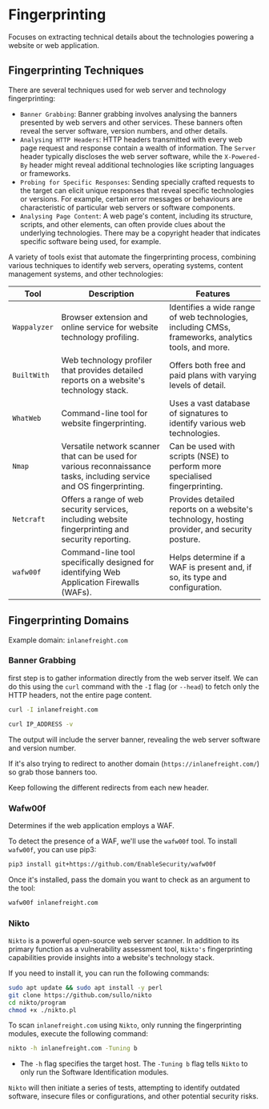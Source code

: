 # Fingerprinting
Focuses on extracting technical details about the technologies powering a website or web application.
## Fingerprinting Techniques
There are several techniques used for web server and technology fingerprinting:

- `Banner Grabbing`: Banner grabbing involves analysing the banners presented by web servers and other services. These banners often reveal the server software, version numbers, and other details.
- `Analysing HTTP Headers`: HTTP headers transmitted with every web page request and response contain a wealth of information. The `Server` header typically discloses the web server software, while the `X-Powered-By` header might reveal additional technologies like scripting languages or frameworks.
- `Probing for Specific Responses`: Sending specially crafted requests to the target can elicit unique responses that reveal specific technologies or versions. For example, certain error messages or behaviours are characteristic of particular web servers or software components.
- `Analysing Page Content`: A web page's content, including its structure, scripts, and other elements, can often provide clues about the underlying technologies. There may be a copyright header that indicates specific software being used, for example.

A variety of tools exist that automate the fingerprinting process, combining various techniques to identify web servers, operating systems, content management systems, and other technologies:

|Tool|Description|Features|
|---|---|---|
|`Wappalyzer`|Browser extension and online service for website technology profiling.|Identifies a wide range of web technologies, including CMSs, frameworks, analytics tools, and more.|
|`BuiltWith`|Web technology profiler that provides detailed reports on a website's technology stack.|Offers both free and paid plans with varying levels of detail.|
|`WhatWeb`|Command-line tool for website fingerprinting.|Uses a vast database of signatures to identify various web technologies.|
|`Nmap`|Versatile network scanner that can be used for various reconnaissance tasks, including service and OS fingerprinting.|Can be used with scripts (NSE) to perform more specialised fingerprinting.|
|`Netcraft`|Offers a range of web security services, including website fingerprinting and security reporting.|Provides detailed reports on a website's technology, hosting provider, and security posture.|
|`wafw00f`|Command-line tool specifically designed for identifying Web Application Firewalls (WAFs).|Helps determine if a WAF is present and, if so, its type and configuration.|
## Fingerprinting Domains
Example domain: `inlanefreight.com`
### Banner Grabbing
first step is to gather information directly from the web server itself. We can do this using the `curl` command with the `-I` flag (or `--head`) to fetch only the HTTP headers, not the entire page content.
```bash
curl -I inlanefreight.com

curl IP_ADDRESS -v
```

The output will include the server banner, revealing the web server software and version number.

If it's also trying to redirect to another domain (`https://inlanefreight.com/`) so grab those banners too.

Keep following the different redirects from each new header.
### Wafw00f
Determines if the web application employs a WAF.

To detect the presence of a WAF, we'll use the `wafw00f` tool. To install `wafw00f`, you can use pip3:
```bash
pip3 install git+https://github.com/EnableSecurity/wafw00f
```

Once it's installed, pass the domain you want to check as an argument to the tool:
```bash
wafw00f inlanefreight.com
```
### Nikto
`Nikto` is a powerful open-source web server scanner. In addition to its primary function as a vulnerability assessment tool, `Nikto's` fingerprinting capabilities provide insights into a website's technology stack.

If you need to install it, you can run the following commands:
```bash
sudo apt update && sudo apt install -y perl
git clone https://github.com/sullo/nikto
cd nikto/program
chmod +x ./nikto.pl
```

To scan `inlanefreight.com` using `Nikto`, only running the fingerprinting modules, execute the following command:
```bash
nikto -h inlanefreight.com -Tuning b
```
- The `-h` flag specifies the target host. The `-Tuning b` flag tells `Nikto` to only run the Software Identification modules.

`Nikto` will then initiate a series of tests, attempting to identify outdated software, insecure files or configurations, and other potential security risks.